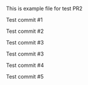 This is example file for test PR2

Test commit #1

Test commit #2

Test commit #3

Test commit #3

Test commit #4 

Test commit #5
